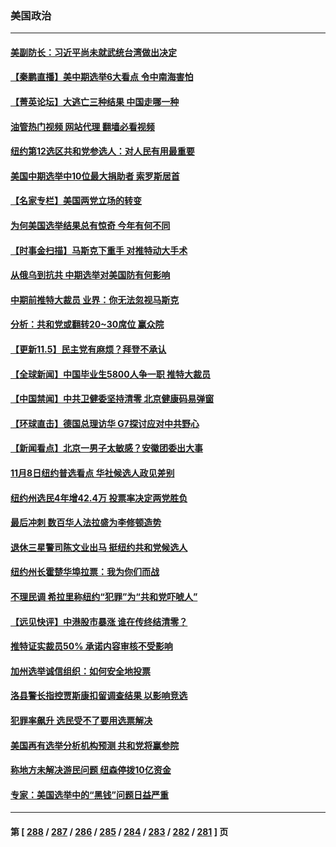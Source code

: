 ### 美国政治
---
#### [美副防长：习近平尚未就武统台湾做出决定](../../pages/ncid1078159/n13860294.md?11061245) 
#### [【秦鹏直播】美中期选举6大看点 令中南海害怕](../../pages/ncid1078159/n13860296.md?11061245) 
#### [【菁英论坛】大逃亡三种结果 中国走哪一种](../../pages/ncid1078159/n13860290.md?11061245) 
#### [油管热门视频 网站代理 翻墙必看视频](http://132.145.103.77:81/youtube.html?11061245)
#### [纽约第12选区共和党参选人：对人民有用最重要](../../pages/ncid1078159/n13860260.md?11061245) 
#### [美国中期选举中10位最大捐助者 索罗斯居首](../../pages/ncid1078159/n13860286.md?11061245) 
#### [【名家专栏】美国两党立场的转变](../../pages/ncid1078159/n13860128.md?11061245) 
#### [为何美国选举结果总有惊奇 今年有何不同](../../pages/ncid1078159/n13860188.md?11061245) 
#### [【时事金扫描】马斯克下重手 对推特动大手术](../../pages/ncid1078159/n13860175.md?11061245) 
#### [从俄乌到抗共 中期选举对美国防有何影响](../../pages/ncid1078159/n13860228.md?11061245) 
#### [中期前推特大裁员 业界：你无法忽视马斯克](../../pages/ncid1078159/n13860145.md?11061245) 
#### [分析：共和党或翻转20~30席位 赢众院](../../pages/ncid1078159/n13860126.md?11061245) 
#### [【更新11.5】民主党有麻烦？拜登不承认](../../pages/ncid1078159/n13860112.md?11061245) 
#### [【全球新闻】中国毕业生5800人争一职 推特大裁员](../../pages/ncid1078159/n13859787.md?11061245) 
#### [【中国禁闻】中共卫健委坚持清零 北京健康码易弹窗](../../pages/ncid1078159/n13859773.md?11061245) 
#### [【环球直击】德国总理访华 G7探讨应对中共野心](../../pages/ncid1078159/n13859732.md?11061245) 
#### [【新闻看点】北京一男子太敏感？安徽团委出大事](../../pages/ncid1078159/n13859778.md?11061245) 
#### [11月8日纽约普选看点 华社候选人政见差别](../../pages/ncid1078159/n13859951.md?11061245) 
#### [纽约州选民4年增42.4万 投票率决定两党胜负](../../pages/ncid1078159/n13859927.md?11061245) 
#### [最后冲刺 数百华人法拉盛为李修顿造势](../../pages/ncid1078159/n13859940.md?11061245) 
#### [退休三星警司陈文业出马 挺纽约共和党候选人](../../pages/ncid1078159/n13859945.md?11061245) 
#### [纽约州长霍楚华埠拉票：我为你们而战](../../pages/ncid1078159/n13859929.md?11061245) 
#### [不理民调 希拉里称纽约“犯罪”为“共和党吓唬人”](../../pages/ncid1078159/n13859932.md?11061245) 
#### [【远见快评】中港股市暴涨 谁在传终结清零？](../../pages/ncid1078159/n13859782.md?11061245) 
#### [推特证实裁员50% 承诺内容审核不受影响](../../pages/ncid1078159/n13859880.md?11061245) 
#### [加州选举诚信组织：如何安全地投票](../../pages/ncid1078159/n13859863.md?11061245) 
#### [洛县警长指控贾斯康扣留调查结果 以影响竞选](../../pages/ncid1078159/n13859855.md?11061245) 
#### [犯罪率飙升 选民受不了要用选票解决](../../pages/ncid1078159/n13859848.md?11061245) 
#### [美国再有选举分析机构预测 共和党将赢参院](../../pages/ncid1078159/n13859785.md?11061245) 
#### [称地方未解决游民问题 纽森停拨10亿资金](../../pages/ncid1078159/n13859842.md?11061245) 
#### [专家：美国选举中的“黑钱”问题日益严重](../../pages/ncid1078159/n13859788.md?11061245) 

---
#### 第 [ [288](./288.md?11061245) / [287](./287.md?11061245) / [286](./286.md?11061245) / [285](./285.md?11061245) / [284](./284.md?11061245) / [283](./283.md?11061245) / [282](./282.md?11061245) / [281](./281.md?11061245) ] 页
